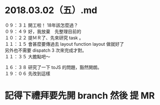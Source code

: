 # 2018.03.02（五）.md

０９：３１ 開工啦！ 18年該怎麼過？  
０９：４９ 好，我放棄　先整理目前的  
１０：２２ 提ＭＲ了、先來研究 task 。  
１１：１５ 會甚麼要傳過去 layout function layout 做就好了  
另外也不需要 dispatch 3 次來完成才對。  
１１：３５ 大膽點吧～  

１６：３８ 研究了一下 toJS 的問題，豁然開朗。  
１９：０６ 先改到這樣  

# 記得下禮拜要先開 branch 然後 提 MR
